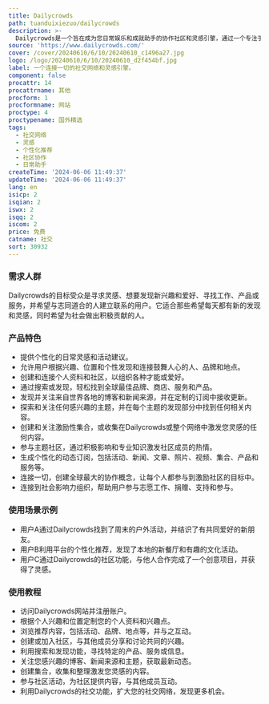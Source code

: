 ```yaml
---
title: Dailycrowds
path: tuanduixiezuo/dailycrowds
description: >-
  Dailycrowds是一个旨在成为您日常娱乐和成就助手的协作社区和灵感引擎，通过一个专注于实际效用的社交网络概念，帮助您使日常生活更加有趣、有组织和鼓舞人心。
source: 'https://www.dailycrowds.com/'
cover: /cover/20240610/6/10/20240610_c1496a27.jpg
logo: /logo/20240610/6/10/20240610_d2f454bf.jpg
label: 一个连接一切的社交网络和灵感引擎。
component: false
procattr: 14
procattrname: 其他
procform: 1
procformname: 网站
proctype: 4
proctypename: 国外精选
tags:
  - 社交网络
  - 灵感
  - 个性化推荐
  - 社区协作
  - 日常助手
createTime: '2024-06-06 11:49:37'
updateTime: '2024-06-06 11:49:37'
lang: en
isicp: 2
isqian: 2
iswx: 2
isqq: 2
iscom: 2
price: 免费
catname: 社交
sort: 30932
---
```




### 需求人群
Dailycrowds的目标受众是寻求灵感、想要发现新兴趣和爱好、寻找工作、产品或服务，并希望与志同道合的人建立联系的用户。它适合那些希望每天都有新的发现和灵感，同时希望为社会做出积极贡献的人。

### 产品特色
* 提供个性化的日常灵感和活动建议。
* 允许用户根据兴趣、位置和个性发现和连接鼓舞人心的人、品牌和地点。
* 创建和连接个人资料和社区，以组织各种才能或爱好。
* 通过搜索或发现，轻松找到全球最佳品牌、商店、服务和产品。
* 发现并关注来自世界各地的博客和新闻来源，并在定制的订阅中接收更新。
* 探索和关注任何感兴趣的主题，并在每个主题的发现部分中找到任何相关内容。
* 创建和关注激励性集合，或收集在Dailycrowds或整个网络中激发您灵感的任何内容。
* 参与主题社区，通过积极影响和专业知识激发社区成员的热情。
* 生成个性化的动态订阅，包括活动、新闻、文章、照片、视频、集合、产品和服务等。
* 连接一切，创建全球最大的协作概念，让每个人都参与到激励社区的目标中。
* 连接到社会影响力组织，帮助用户参与志愿工作、捐赠、支持和参与。

### 使用场景示例
* 用户A通过Dailycrowds找到了周末的户外活动，并结识了有共同爱好的新朋友。
* 用户B利用平台的个性化推荐，发现了本地的新餐厅和有趣的文化活动。
* 用户C通过Dailycrowds的社区功能，与他人合作完成了一个创意项目，并获得了灵感。

### 使用教程
* 访问Dailycrowds网站并注册账户。
* 根据个人兴趣和位置定制您的个人资料和兴趣点。
* 浏览推荐内容，包括活动、品牌、地点等，并与之互动。
* 创建或加入社区，与其他成员分享和讨论共同的兴趣。
* 利用搜索和发现功能，寻找特定的产品、服务或信息。
* 关注您感兴趣的博客、新闻来源和主题，获取最新动态。
* 创建集合，收集和整理激发您灵感的内容。
* 参与社区活动，为社区提供内容，与其他成员互动。
* 利用Dailycrowds的社交功能，扩大您的社交网络，发现更多机会。

  
